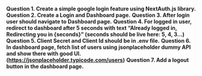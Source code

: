 **Question 1. Create a simple google login feature using NextAuth.js library.**
**Question 2. Create a Login and Dashboard page.**
**Question 3. After login user should navigate to Dashboard page.**
**Question 4. For logged in user, redirect to dashboard after 5 seconds with text “Already logged in, Redirecting you in {seconds}” (seconds should be live here: 5, 4, 3…)**
**Question 5. Client Secret and Client Id should be in .env file.**
**Question 6. In dashboard page, fetch list of users using jsonplaceholder dummy API and show there with good UI. (https://jsonplaceholder.typicode.com/users)**
**Question 7. Add a logout button in the dashboard page.**
